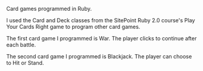 Card games programmed in Ruby.

I used the Card and Deck classes from the SitePoint Ruby 2.0 course's Play Your Cards Right game to program other card games.

The first card game I programmed is War. The player clicks to continue after each battle.

The second card game I programmed is Blackjack. The player can choose to Hit or Stand.
